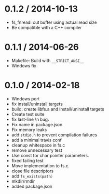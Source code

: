 
0.1.2 / 2014-10-13
==================

  * fs_fnread: cut buffer using actual read size
  * Be compatible with a C++ compiler

0.1.1 / 2014-06-26
==================

 * Makefile: Build with `__STRICT_ANSI__`
 * Windows fix

0.1.0 / 2014-02-18 
==================

 * Windows port
 * fix install/uninstall targets
 * build: create libfs.a and install/uninstall targets
 * Create test suite
 * fix last-line \n bug.
 * Fix name in package.json
 * Fix memory leaks
 * add `stdio.h` to prevent compilation failures
 * add a minimal travis conf
 * cleanup whitespace in fs.c
 * remove unnecessary test
 * Use const for char pointer parameters.
 * fixed failing test
 * Move implementation to fs.c.
 * close file descriptors
 * add `fs_exists(path)`
 * mkdir/rmdir
 * added package.json
